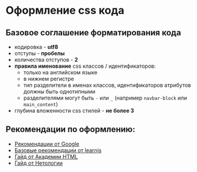 # Оформление css кода

## Базовое соглашение форматирования кода
* кодировка - **utf8**
* отступы - **пробелы**
* количества отступов - **2**
* **правила именование** css классов / идентификаторов:
  * только на английском языке
  * в нижнем регистре
  * тип разделители в именах классов, идентификаторов атрибутов должны быть однотипными
  * разделителями могут быть `-` или `_` (например `navbar-block` или `main_content`)
* глубина вложенности css стилей - **не более 3**

## Рекомендации по оформлению:

* [Рекомендации от Google](https://habr.com/post/143452/)
* [Базовые рекомендации от learnjs](https://learn.javascript.ru/css-format)
* [Гайд от Академии HTML](http://codeguide.academy/html-css.html)
* [Гайд от Нетологии](https://netology-university.bitbucket.io/codestyle/css/)

